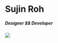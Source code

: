 # Sujin Roh



##### Designer $$ Developer
<img src="https://img.shields.io/badge/Adobe_Photoshop-#31A8FF?style=flat-square&logo=Adobe_Photoshop&logoColor=white"/></a>
